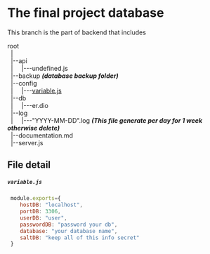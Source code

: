 # The final project database

This branch is the part of backend that includes

root<br>
&nbsp;&nbsp;|<br>
&nbsp;&nbsp;|--api<br>
&nbsp;&nbsp;|&nbsp;&nbsp;&nbsp;&nbsp;&nbsp;|---undefined.js<br>
&nbsp;&nbsp;|--backup ***(database backup folder)***<br>
&nbsp;&nbsp;|--config<br>
&nbsp;&nbsp;|&nbsp;&nbsp;&nbsp;&nbsp;&nbsp;|---[variable.js](https://github.com/Akaru1xR1N/clinic-project-db#variablejs "Jump to file detail")<br>
&nbsp;&nbsp;|--db<br>
&nbsp;&nbsp;|&nbsp;&nbsp;&nbsp;&nbsp;&nbsp;|---er.dio<br>
&nbsp;&nbsp;|--log<br>
&nbsp;&nbsp;|&nbsp;&nbsp;&nbsp;&nbsp;&nbsp;|---"YYYY-MM-DD".log ***(This file generate per day for 1 week otherwise delete)***<br>
&nbsp;&nbsp;|--documentation.md<br>
&nbsp;&nbsp;|--server.js<br>



## File detail
##### `variable.js`
```js
 module.exports={
    hostDB: "localhost",
    portDB: 3306,
    userDB: "user",
    passwordDB: "password your db",
    database: "your database name",
    saltDB: "keep all of this info secret"
 }
 ```